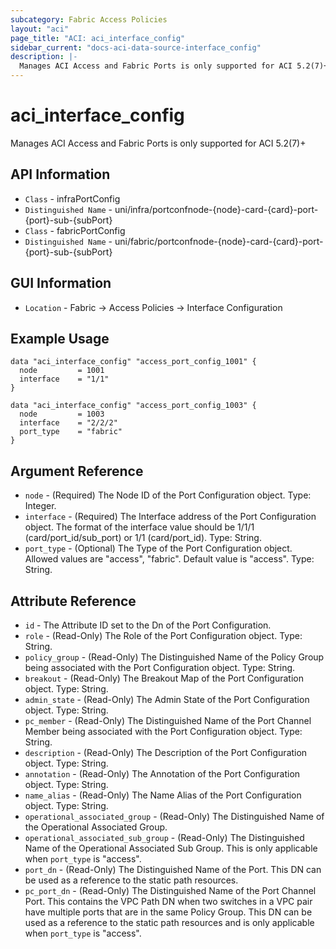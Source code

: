 ```yaml
---
subcategory: Fabric Access Policies
layout: "aci"
page_title: "ACI: aci_interface_config"
sidebar_current: "docs-aci-data-source-interface_config"
description: |-
  Manages ACI Access and Fabric Ports is only supported for ACI 5.2(7)+
---
```


# aci_interface_config #

Manages ACI Access and Fabric Ports is only supported for ACI 5.2(7)+

## API Information ##

* `Class` - infraPortConfig
* `Distinguished Name` - uni/infra/portconfnode-{node}-card-{card}-port-{port}-sub-{subPort}
* `Class` - fabricPortConfig
* `Distinguished Name` - uni/fabric/portconfnode-{node}-card-{card}-port-{port}-sub-{subPort}

## GUI Information ##

* `Location` - Fabric -> Access Policies -> Interface Configuration

## Example Usage ##

```hcl
data "aci_interface_config" "access_port_config_1001" {
  node         = 1001
  interface    = "1/1"
}

data "aci_interface_config" "access_port_config_1003" {
  node         = 1003
  interface    = "2/2/2"
  port_type    = "fabric"
}
```

## Argument Reference ##
* `node` - (Required) The Node ID of the Port Configuration object. Type: Integer.
* `interface` - (Required) The Interface address of the Port Configuration object. The format of the interface value should be 1/1/1 (card/port_id/sub_port) or 1/1 (card/port_id). Type: String.
* `port_type` - (Optional) The Type of the Port Configuration object. Allowed values are "access", "fabric". Default value is "access". Type: String.

## Attribute Reference ##
* `id` - The Attribute ID set to the Dn of the Port Configuration.
* `role` - (Read-Only) The Role of the Port Configuration object. Type: String.
* `policy_group` - (Read-Only) The Distinguished Name of the Policy Group being associated with the Port Configuration object. Type: String.
* `breakout` - (Read-Only) The Breakout Map of the Port Configuration object. Type: String.
* `admin_state` - (Read-Only) The Admin State of the Port Configuration object. Type: String.
* `pc_member` - (Read-Only) The Distinguished Name of the Port Channel Member being associated with the Port Configuration object. Type: String.
* `description` - (Read-Only) The Description of the Port Configuration object. Type: String.
* `annotation` - (Read-Only) The Annotation of the Port Configuration object. Type: String.
* `name_alias` - (Read-Only) The Name Alias of the Port Configuration object. Type: String.
* `operational_associated_group` - (Read-Only) The Distinguished Name of the Operational Associated Group.
* `operational_associated_sub_group` - (Read-Only) The Distinguished Name of the Operational Associated Sub Group. This is only applicable when `port_type` is "access".
* `port_dn` - (Read-Only) The Distinguished Name of the Port. This DN can be used as a reference to the static path resources.
* `pc_port_dn` - (Read-Only) The Distinguished Name of the Port Channel Port. This contains the VPC Path DN when two switches in a VPC pair have multiple ports that are in the same Policy Group. This DN can be used as a reference to the static path resources and is only applicable when `port_type` is "access".

